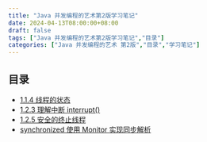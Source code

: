 ```yaml
---
title: "Java 并发编程的艺术第2版学习笔记"
date: 2024-04-13T08:00:00+08:00
draft: false
tags: ["Java 并发编程的艺术第2版学习笔记","目录"]
categories: ["Java 并发编程的艺术 第2版","目录","学习笔记"]
---
```


## 目录

- [1.1.4 线程的状态](../1)
- [1.2.3 理解中断 interrupt()](../2)
- [1.2.5 安全的终止线程](../3)
- [synchronized 使用 Monitor 实现同步解析](../4)